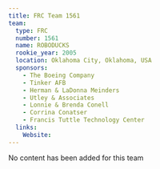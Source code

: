 ```yaml
---
title: FRC Team 1561
team:
  type: FRC
  number: 1561
  name: ROBODUCKS
  rookie_year: 2005
  location: Oklahoma City, Oklahoma, USA
  sponsors:
    - The Boeing Company
    - Tinker AFB
    - Herman & LaDonna Meinders
    - Utley & Associates
    - Lonnie & Brenda Conell
    - Corrina Conatser
    - Francis Tuttle Technology Center
  links:
    Website: 
---
```

No content has been added for this team